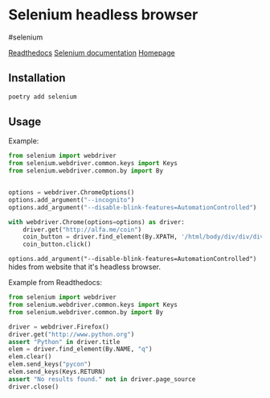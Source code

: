 # Selenium headless browser
#selenium

[Readthedocs](https://selenium-python.readthedocs.io/index.html)
[Selenium documentation](https://www.selenium.dev/selenium/docs/api/py/index.html)
[Homepage](https://www.selenium.dev/)

## Installation

```bash
poetry add selenium
```

## Usage

Example:
```python
from selenium import webdriver
from selenium.webdriver.common.keys import Keys
from selenium.webdriver.common.by import By


options = webdriver.ChromeOptions()
options.add_argument("--incognito")
options.add_argument("--disable-blink-features=AutomationControlled")

with webdriver.Chrome(options=options) as driver:
    driver.get("http://alfa.me/coin")
    coin_button = driver.find_element(By.XPATH, '/html/body/div/div/div/button')
    coin_button.click()
```

`options.add_argument("--disable-blink-features=AutomationControlled")` hides from website that it's headless browser.

Example from Readthedocs:
```python
from selenium import webdriver
from selenium.webdriver.common.keys import Keys
from selenium.webdriver.common.by import By

driver = webdriver.Firefox()
driver.get("http://www.python.org")
assert "Python" in driver.title
elem = driver.find_element(By.NAME, "q")
elem.clear()
elem.send_keys("pycon")
elem.send_keys(Keys.RETURN)
assert "No results found." not in driver.page_source
driver.close()
```